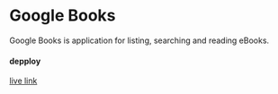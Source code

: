 # Google Books

Google Books is application for listing, searching and reading eBooks. 

#### depploy
[live link]()
